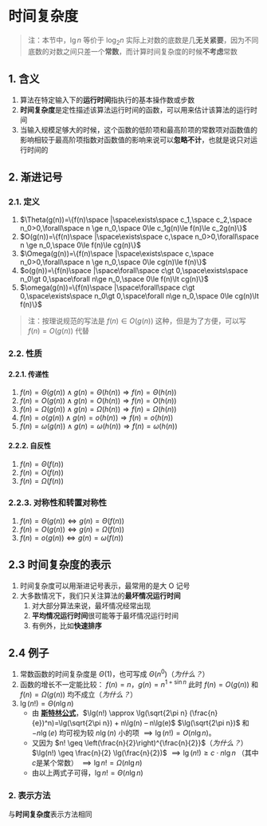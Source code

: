 # 时间复杂度

> 注：本节中，$\lg n$ 等价于  $\log_2 n$
> 实际上对数的底数是几**无关紧要**，因为不同底数的对数之间只差一个**常数**，而计算时间复杂度的时候**不考虑**常数

## 1. 含义

1. 算法在特定输入下的**运行时间**指执行的基本操作数或步数
2. **时间复杂度**是定性描述该算法运行时间的函数，可以用来估计该算法的运行时间
3. 当输入规模足够大的时候，这个函数的低阶项和最高阶项的常数项对函数值的影响相较于最高阶项指数对函数值的影响来说可以**忽略不计**，也就是说只对运行时间的

## 2. 渐进记号

### 2.1. 定义

1. $\Theta(g(n))=\{f(n)\space |\space\exists\space c_1,\space c_2,\space n_0>0,\forall\space n \ge n_0,\space 0\le c_1g(n)\le f(n)\le c_2g(n)\}$
2. $O(g(n))=\{f(n)\space |\space\exists\space c,\space n_0>0,\forall\space n \ge n_0,\space 0\le f(n)\le cg(n)\}$
3. $\Omega(g(n))=\{f(n)\space |\space\exists\space c,\space n_0>0,\forall\space n \ge n_0,\space 0\le cg(n)\le f(n)\}$
4. $o(g(n))=\{f(n)\space |\space\forall\space c\gt 0,\space\exists\space n_0\gt 0,\space\forall n\ge n_0,\space 0\le f(n)\lt cg(n)\}$
5. $\omega(g(n))=\{f(n)\space |\space\forall\space c\gt 0,\space\exists\space n_0\gt 0,\space\forall n\ge n_0,\space 0\le cg(n)\lt f(n)\}$

> 注：按理说规范的写法是 $f(n)\in O(g(n))$ 这种，但是为了方便，可以写 $f(n)=O(g(n))$ 代替

### 2.2. 性质

#### 2.2.1. 传递性

1. $f(n)=\Theta(g(n))\wedge g(n)=\Theta(h(n))\Rightarrow f(n)=\Theta(h(n))$
2. $f(n)=O(g(n))\wedge g(n)=O(h(n))\Rightarrow f(n)=O(h(n))$
3. $f(n)=\Omega(g(n))\wedge g(n)=\Omega(h(n))\Rightarrow f(n)=\Omega(h(n))$
4. $f(n)=o(g(n))\wedge g(n)=o(h(n))\Rightarrow f(n)=o(h(n))$
5. $f(n)=\omega(g(n))\wedge g(n)=\omega(h(n))\Rightarrow f(n)=\omega(h(n))$

#### 2.2.2. 自反性

1. $f(n)=\Theta(f(n))$
2. $f(n)=O(f(n))$
3. $f(n)=\Omega(f(n))$

### 2.2.3. 对称性和转置对称性

1. $f(n)=\Theta(g(n))\Leftrightarrow g(n)=\Theta(f(n))$
2. $f(n)=O(g(n))\Leftrightarrow g(n)=\Omega(f(n))$
3. $f(n)=o(g(n))\Leftrightarrow g(n)=\omega(f(n))$

## 2.3 时间复杂度的表示

1. 时间复杂度可以用渐进记号表示，最常用的是大 O 记号
2. 大多数情况下，我们只关注算法的**最坏情况运行时间**
   1. 对大部分算法来说，最坏情况经常出现
   2. **平均情况运行时间**很可能等于最坏情况运行时间
   3. 有例外，比如**快速排序**

## 2.4 例子

1. 常数函数的时间复杂度是 $\Theta(1)$，也可写成 $\Theta(n^0)$（*为什么？*）
2. 函数的增长不一定能比较：
   $f(n)=n$，$g(n)=n^{1+\sin n}$
   此时 $f(n)=O(g(n))$ 和 $f(n)=\Omega(g(n))$ 均不成立（*为什么？*）
3. $\lg(n!)=\Theta(n\lg n)$
   + 由 [**斯特林公式**](https://zhuanlan.zhihu.com/p/145007068)，$\lg(n!) \approx \lg(\sqrt{2\pi n} (\frac{n}{e})^n)=\lg(\sqrt{2\pi n}) + n\lg(n) – n\lg(e)$
      $\lg(\sqrt{2\pi n})$ 和 $- n\lg(e)$ 均可视为较 $n\lg(n)$ 小的项
      $\implies\lg(n!) = O(n\lg{n})$。
   + 又因为 $n! \geq \left(\frac{n}{2}\right)^{\frac{n}{2}}$（*为什么？*）
      $\lg(n!) \geq \frac{n}{2} \lg(\frac{n}{2})$
      $\implies\lg(n!) \geq c \cdot n\lg{n}$ （其中$c$是某个常数）
      $\implies\lg{n}! = \Omega(n\lg{n})$
   + 由以上两式子可得，$\lg{n}! = \Theta(n\lg{n})$

### 2. 表示方法

与**时间复杂度**表示方法相同

